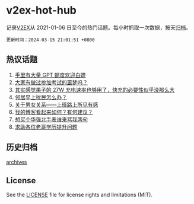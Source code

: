 # v2ex-hot-hub

 记录[V2EX](https://www.v2ex.com/)从 2021-01-06 日至今的热门话题。每小时抓取一次数据，按天[归档](archives)。

`更新时间：2024-03-15 21:01:51 +0800`

## 热议话题

1. [手里有大量 GPT 额度欢迎白嫖](https://www.v2ex.com/t/1023995)
1. [大家有做过参加考试的噩梦吗？](https://www.v2ex.com/t/1023836)
1. [其实感觉果子的 27W 充电速率也够用了，快充的必要性似乎没那么大](https://www.v2ex.com/t/1024015)
1. [邻居早上扰民怎么办？](https://www.v2ex.com/t/1023831)
1. [关于男女关系——上班路上所见有感](https://www.v2ex.com/t/1023983)
1. [我的博客看起来如何？有何建议？](https://www.v2ex.com/t/1023939)
1. [想买个华强北手表谁来骂我两句](https://www.v2ex.com/t/1023832)
1. [求助各位老哥学历提升问题](https://www.v2ex.com/t/1023822)

## 历史归档

[archives](archives)

## License

See the [LICENSE](LICENSE) file for license rights and limitations (MIT).
